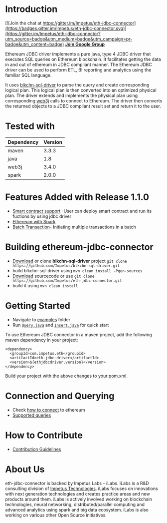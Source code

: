# Introduction 

[![Join the chat at https://gitter.im/Impetus/eth-jdbc-connector](https://badges.gitter.im/Impetus/eth-jdbc-connector.svg)](https://gitter.im/Impetus/eth-jdbc-connector?utm_source=badge&utm_medium=badge&utm_campaign=pr-badge&utm_content=badge)
**[Join Google Group ](https://groups.google.com/forum/#!forum/ethereum-jdbc-driver)**

Ethereum JDBC driver implements a pure java, type 4 JDBC driver that executes SQL queries on Ethereum blockchain. It facilitates getting the data in and out of ethereum in JDBC compliant manner. The Ethereum JDBC driver can be used to  perform ETL, BI reporting and analytics using the familiar SQL language.

It uses [blkchn-sql-driver](https://github.com/Impetus/blkchn-sql-driver) to parse the query and create corresponding logical plan. This logical plan is then converted into an optimized physical plan. The driver extends and implements the physical plan using corresponding [web3j](https://github.com/web3j/web3j) calls to connect to Ethereum. The driver then converts the returned objects to a JDBC compliant result set and return it to the user.

# Tested with
| Dependency | Version |
|---|---|
| maven | 3.3.3 |
|java | 1.8 |
|web3j | 3.4.0 |
|spark | 2.0.0|

Features Added with Release 1.1.0
==========================

* [Smart contract support](https://github.com/Impetus/eth-jdbc-connector/wiki/Ethereum-Smart-Contract-Guide) -User can deploy smart contract and run its fuctions by using jdbc driver
* [Ethereum with Spark](https://github.com/Impetus/eth-jdbc-connector/wiki/Ethereum-with-Spark)
* [Batch Transaction](https://github.com/Impetus/eth-jdbc-connector/wiki/Batch-Transaction)- Initiating multiple transactions in a batch

Building ethereum-jdbc-connector
==========================
- [Download](https://github.com/Impetus/blkchn-sql-driver/archive/master.zip) or clone <b>blkchn-sql-driver</b> project `git clone https://github.com/Impetus/blkchn-sql-driver.git`
- build blkchn-sql-driver using `mvn clean install -Pgen-sources`
- [Download](https://github.com/Impetus/eth-jdbc-connector/archive/master.zip) sourcecode or use `git clone https://github.com/Impetus/eth-jdbc-connector.git`
- build it using `mvn clean install` 

# Getting Started
- Navigate to [examples](https://github.com/Impetus/eth-jdbc-connector/tree/master/eth-jdbc-examples) folder
- Run [`Query.java`](https://github.com/Impetus/eth-jdbc-connector/blob/master/eth-jdbc-examples/src/main/java/com/impetus/blkchn/eth/Query.java) and [`Insert.java`](https://github.com/Impetus/eth-jdbc-connector/blob/master/eth-jdbc-examples/src/main/java/com/impetus/blkchn/eth/Insert.java) for quick start

To use Ethereum JDBC connector in a maven project, add the following maven dependency in your project:
 
  
  ```
  <dependency>
    <groupId>com.impetus.eth</groupId>
    <artifactId>eth-jdbc-driver</artifactId>
    <version>${ethjdbcdriver.version}</version>
  </dependency>
  ```

Build your project with the above changes to your pom.xml.

# Connection and Querying

- Check [how to connect](https://github.com/Impetus/eth-jdbc-connector/wiki/Ethereum-Connection-Details) to ethereum
- [Supported queries](https://github.com/Impetus/eth-jdbc-connector/wiki/Ethereum-Query-Guide)

# How to Contribute

- [Contribution Guidelines](https://github.com/Impetus/eth-jdbc-connector/blob/master/CONTRIBUTING.md)

About Us
========
eth-jdbc-connector is backed by Impetus Labs - iLabs. iLabs is a R&D consulting division of [Impetus Technologies](http://www.impetus.com). iLabs focuses on innovations with next generation technologies and creates practice areas and new products around them. iLabs is actively involved working on blockchain technologies, neural networking, distributed/parallel computing and advanced analytics using spark and big data ecosystem. iLabs is also working on various other Open Source initiatives.
